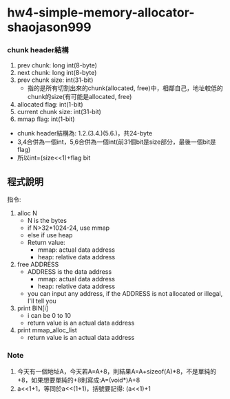 # hw4-simple-memory-allocator-shaojason999

### chunk header結構
1. prev chunk: long int(8-byte)
2. next chunk: long int(8-byte)
3. prev chunk size: int(31-bit)
   * 指的是所有切割出來的chunk(allocated, free)中，相鄰自己，地址較低的chunk的size(有可能是allocated, free)
4. allocated flag: int(1-bit)
5. current chunk size: int(31-bit)
6. mmap flag: int(1-bit)
* chunk header結構為: 1.2.(3.4.)(5.6.)，共24-byte
* 3,4合併為一個int，5,6合併為一個int(前31個bit是size部分，最後一個bit是flag)
* 所以int=(size<<1)+flag bit

## 程式說明
指令:  
1. alloc N
    * N is the bytes
    * if N>32\*1024-24, use mmap
    * else if use heap
    * Return value: 
      * mmap: actual data address
      * heap: relative data address
2. free ADDRESS
    * ADDRESS is the data address
      * mmap: actual data address
      * heap: relative data address
    * you can input any address, if the ADDRESS is not allocated or illegal, I'll tell you
3. print BIN[i]
    * i can be 0 to 10
    * return value is an actual data address
4. print mmap_alloc_list
   * return value is an actual data address

### Note
1. 今天有一個地址A，今天若A=A+8，則結果A=A+sizeof(A)\*8，不是單純的+8，如果想要單純的+8則寫成:A=(void*)A+8
2. a<<1+1，等同於a<<(1+1)，括號要記得: (a<<1)+1
